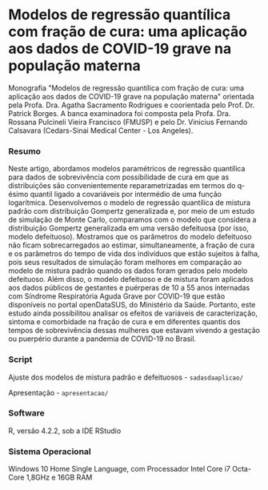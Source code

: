 # Modelos de regressão quantílica com fração de cura: uma aplicação aos dados de COVID-19 grave na população materna

Monografia "Modelos de regressão quantílica com fração de cura: uma aplicação aos dados de COVID-19 grave na população materna" orientada pela Profa. Dra. Agatha Sacramento Rodrigues e coorientada pelo Prof. Dr. Patrick Borges. A banca examinadora foi composta pela Profa. Dra. Rossana Pulcineli Vieira Francisco (FMUSP) e pelo Dr. Vinicius Fernando Calsavara (Cedars-Sinai Medical Center - Los Angeles).

### Resumo

Neste artigo, abordamos modelos paramétricos de regressão quantílica para dados de sobrevivência com possibilidade de cura em que as distribuições são convenientemente reparametrizadas em termos do q-ésimo quantil ligado a covariáveis por intermédio de uma função logarítmica. Desenvolvemos o modelo de regressão quantílica de mistura padrão com distribuição Gompertz generalizada e, por meio de um estudo de simulação de Monte Carlo, comparamos com o modelo que considera a distribuição Gompertz generalizada em uma versão defeituosa (por isso, modelo defeituoso). Mostramos que os parâmetros do modelo defeituoso não ficam sobrecarregados ao estimar, simultaneamente, a fração de cura e os parâmetros do tempo de vida dos indivíduos que estão sujeitos à falha, pois seus resultados de simulação foram melhores em comparação ao modelo de mistura padrão quando os dados foram gerados pelo modelo defeituoso. Além disso, o modelo defeituoso e de mistura foram aplicados aos dados públicos de gestantes e puérperas de 10 a 55 anos internadas com Síndrome Respiratória Aguda Grave por COVID-19 que estão disponíveis no portal openDataSUS, do Ministério da Saúde. Portanto, este estudo ainda possibilitou analisar os efeitos de variáveis de caracterização, sintoma e comorbidade na fração de cura e em diferentes quantis dos tempos de sobrevivência dessas mulheres que estavam vivendo a gestação ou puerpério durante a pandemia de COVID-19 no Brasil.

### Script

Ajuste dos modelos de mistura padrão e defeituosos - `sadasdaaplicao/`

Apresentação - `apresentacao/`

### Software

R, versão 4.2.2, sob a IDE RStudio

### Sistema Operacional

Windows 10 Home Single Language, com Processador Intel Core i7 Octa-Core 1,8GHz e 16GB RAM
